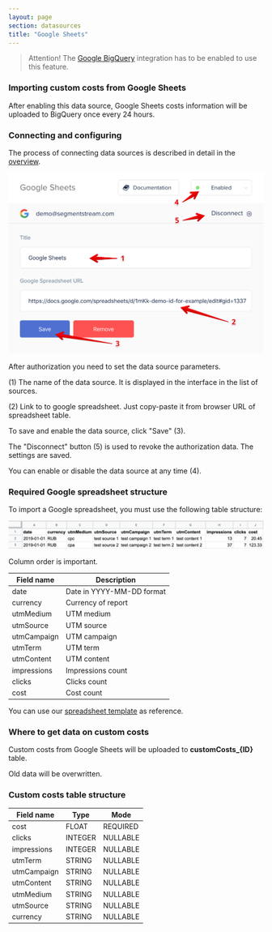 ```yaml
---
layout: page
section: datasources
title: "Google Sheets"
---
```


> Attention! The [Google BigQuery](/integrations/google-bigquery) integration has to be enabled to use this feature.

### Importing custom costs from Google Sheets

After enabling this data source, Google Sheets costs information will be uploaded to BigQuery once every 24 hours.

### Connecting and configuring

The process of connecting data sources is described in detail in the [overview](https://docs.segmentstream.com/datasources/index).

![](/img/google-sheets-1.png)

After authorization you need to set the data source parameters.

(1) The name of the data source. It is displayed in the interface in the list of sources.

(2) Link to to google spreadsheet. Just copy-paste it from browser URL of spreadsheet table.

To save and enable the data source, click "Save" (3).

The "Disconnect" button (5) is used to revoke the authorization data. The settings are saved.

You can enable or disable the data source at any time (4).

### Required Google spreadsheet structure

To import a Google spreadsheet, you must use the following table structure:

![](/img/google-sheets-2.png)

Column order is important.

Field name|Description
--- | ---
date | Date in YYYY-MM-DD format
currency | Currency of report
utmMedium | UTM medium
utmSource | UTM source
utmCampaign | UTM campaign
utmTerm | UTM term
utmContent | UTM content
impressions | Impressions count
clicks | Clicks count
cost | Cost count

You can use our [spreadsheet template](https://docs.google.com/spreadsheets/d/1578IL_rRoZHC7bPnba2rWsIr11KZaXkkJ3KthrrOMPc/edit#gid=0) as reference.

### Where to get data on custom costs

Custom costs from Google Sheets will be uploaded to **customCosts_{ID}** table.

Old data will be overwritten. 

### Custom costs table structure

Field name|Type|Mode
--- | --- | ---
cost | FLOAT | REQUIRED
clicks | INTEGER | NULLABLE
impressions | INTEGER | NULLABLE
utmTerm | STRING | NULLABLE
utmCampaign | STRING | NULLABLE
utmContent | STRING | NULLABLE
utmMedium | STRING | NULLABLE
utmSource | STRING | NULLABLE
currency | STRING | NULLABLE
